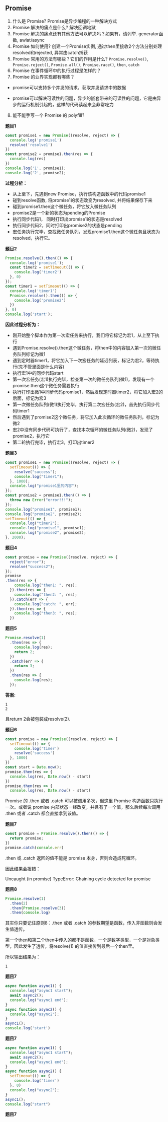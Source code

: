 ## Promise
1. 什么是 Promise?
Promise是异步编程的一种解决方式
2. Promise 解决的痛点是什么?
解决回调地狱
3. Promise 解决的痛点还有其他方法可以解决吗？如果有，请列举.
generator函数, awiat/async
4. Promise 如何使用? 
创建一个Promise实例, 通过then里接收2个方法分别处理resolved和rejected, 异常由catch捕获
5. Promise 常用的方法有哪些？它们的作用是什么?
```Promise.resolve()```, ```Promise.reject()```, ```Promise.all()```, ```Promise.race()```, ```then```, ```catch```
6. Promise 在事件循环中的执行过程是怎样的？
7. Promise 的业界实现都有哪些？
  * promise可以支持多个并发的请求，获取并发请求中的数据

  * promise可以解决可读性的问题，异步的嵌套带来的可读性的问题，它是由异步的运行机制引起的，这样的代码读起来会非常吃力

8. 能不能手写一个 Promise 的 polyfill?


**题目1**
```js
const promise1 = new Promise((resolve, reject) => {
  console.log('promise1')
  resolve('resolve1')
})
const promise2 = promise1.then(res => {
  console.log(res)
})
console.log('1', promise1);
console.log('2', promise2);
```
**过程分析：**

* 从上至下，先遇到new Promise，执行该构造函数中的代码promise1
* 碰到resolve函数, 将promise1的状态改变为resolved, 并将结果保存下来
* 碰到promise1.then这个微任务，将它放入微任务队列
* promise2是一个新的状态为pending的Promise
* 执行同步代码1， 同时打印出promise1的状态是resolved
* 执行同步代码2，同时打印出promise2的状态是pending
* 宏任务执行完毕，查找微任务队列，发现promise1.then这个微任务且状态为resolved，执行它。

**题目2**
```js
Promise.resolve().then(() => {
  console.log('promise1');
  const timer2 = setTimeout(() => {
    console.log('timer2')
  }, 0)
});
const timer1 = setTimeout(() => {
  console.log('timer1')
  Promise.resolve().then(() => {
    console.log('promise2')
  })
}, 0)
console.log('start');
```
**因此过程分析为：**

* 刚开始整个脚本作为第一次宏任务来执行，我们将它标记为宏1，从上至下执行
* 遇到Promise.resolve().then这个微任务，将then中的内容加入第一次的微任务队列标记为微1
* 遇到定时器timer1，将它加入下一次宏任务的延迟列表，标记为宏2，等待执行(先不管里面是什么内容)
* 执行宏1中的同步代码start
* 第一次宏任务(宏1)执行完毕，检查第一次的微任务队列(微1)，发现有一个promise.then这个微任务需要执行
* 执行打印出微1中同步代码promise1，然后发现定时器timer2，将它加入宏2的后面，标记为宏3
* 第一次微任务队列(微1)执行完毕，执行第二次宏任务(宏2)，首先执行同步代码timer1
* 然后遇到了promise2这个微任务，将它加入此次循环的微任务队列，标记为微2
* 宏2中没有同步代码可执行了，查找本次循环的微任务队列(微2)，发现了promise2，执行它
* 第二轮执行完毕，执行宏3，打印出timer2

**题目3**
```js
const promise1 = new Promise((resolve, reject) => {
  setTimeout(() => {
    resolve("success");
    console.log("timer1");
  }, 1000);
  console.log("promise1里的内容");
});
const promise2 = promise1.then(() => {
  throw new Error("error!!!");
});
console.log("promise1", promise1);
console.log("promise2", promise2);
setTimeout(() => {
  console.log("timer2");
  console.log("promise1", promise1);
  console.log("promise2", promise2);
}, 2000);
```

**题目4**
```js
const promise = new Promise((resolve, reject) => {
  reject("error");
  resolve("success2");
});
promise
.then(res => {
    console.log("then1: ", res);
  }).then(res => {
    console.log("then2: ", res);
  }).catch(err => {
    console.log("catch: ", err);
  }).then(res => {
    console.log("then3: ", res);
  })
```

**题目5**
```js
Promise.resolve(1)
  .then(res => {
    console.log(res);
    return 2;
  })
  .catch(err => {
    return 3;
  })
  .then(res => {
    console.log(res);
  });
```
**答案:**
```
1
2
```
且return 2会被包装成resolve(2).

**题目6**
```js
const promise = new Promise((resolve, reject) => {
  setTimeout(() => {
    console.log('timer')
    resolve('success')
  }, 1000)
})
const start = Date.now();
promise.then(res => {
  console.log(res, Date.now() - start)
})
promise.then(res => {
  console.log(res, Date.now() - start)
```
Promise 的 .then 或者 .catch 可以被调用多次，但这里 Promise 构造函数只执行一次。或者说 promise 内部状态一经改变，并且有了一个值，那么后续每次调用 .then 或者 .catch 都会直接拿到该值。

**题目7**
```js
const promise = Promise.resolve().then(() => {
  return promise;
})
promise.catch(console.err)
```
.then 或 .catch 返回的值不能是 promise 本身，否则会造成死循环。

因此结果会报错：

Uncaught (in promise) TypeError: Chaining cycle detected for promise



**题目8**
```js
Promise.resolve(1)
  .then(2)
  .then(Promise.resolve(3))
  .then(console.log)
```
其实你只要记住原则8：.then 或者 .catch 的参数期望是函数，传入非函数则会发生值透传。

第一个then和第二个then中传入的都不是函数，一个是数字类型，一个是对象类型，因此发生了透传，将resolve(1) 的值直接传到最后一个then里。

所以输出结果为：
```
1
```

**题目7**
```js
async function async1() {
  console.log("async1 start");
  await async2();
  console.log("async1 end");
}
async function async2() {
  console.log("async2");
}
async1();
console.log('start')

```



**题目7**
```js
async function async1() {
  console.log("async1 start");
  await async2();
  console.log("async1 end");
}
async function async2() {
  setTimeout(() => {
    console.log('timer')
  }, 0)
  console.log("async2");
}
async1();
console.log("start")
```


**题目7**
```js

```